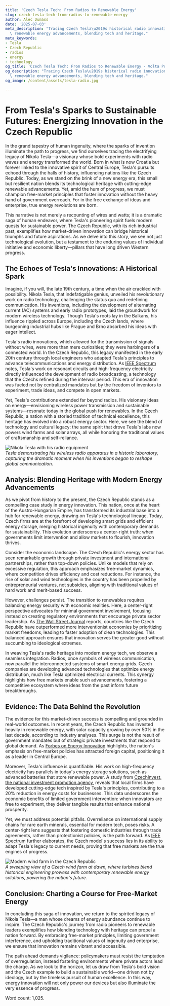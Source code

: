 ```yaml
---
title: 'Czech Tesla Tech: From Radios to Renewable Energy'
slug: czech-tesla-tech-from-radios-to-renewable-energy
author: Alec Dumass
date: '2025-07-03'
meta_description: "Tracing Czech Tesla\u2019s historical radio innovations to modern\
  \ renewable energy advancements, blending tech and heritage."
meta_keywords:
- Tesla
- Czech Republic
- radios
- energy
- technology
og_title: 'Czech Tesla Tech: From Radios to Renewable Energy - Volta Powers'
og_description: "Tracing Czech Tesla\u2019s historical radio innovations to modern\
  \ renewable energy advancements, blending tech and heritage."
og_image: /content/assets/tesla-radio.jpg

---
```

# From Tesla's Sparks to Sustainable Futures: Energizing Innovation in the Czech Republic

In the grand tapestry of human ingenuity, where the sparks of invention illuminate the path to progress, we find ourselves tracing the electrifying legacy of Nikola Tesla—a visionary whose bold experiments with radio waves and energy transformed the world. Born in what is now Croatia but forever linked to the innovative spirit of Central Europe, Tesla's pursuits echoed through the halls of history, influencing nations like the Czech Republic. Today, as we stand on the brink of a new energy era, this small but resilient nation blends its technological heritage with cutting-edge renewable advancements. Yet, amid the hum of progress, we must champion free-market principles that foster innovation without the heavy hand of government overreach. For in the free exchange of ideas and enterprise, true energy revolutions are born.

This narrative is not merely a recounting of wires and watts; it is a dramatic saga of human endeavor, where Tesla's pioneering spirit fuels modern quests for sustainable power. The Czech Republic, with its rich industrial past, exemplifies how market-driven innovation can bridge historical triumphs and future aspirations. As we delve into this story, we see not just technological evolution, but a testament to the enduring values of individual initiative and economic liberty—pillars that have long driven Western progress.

## The Echoes of Tesla's Innovations: A Historical Spark

Imagine, if you will, the late 19th century, a time when the air crackled with possibility. Nikola Tesla, that indefatigable genius, unveiled his revolutionary work on radio technology, challenging the status quo and redefining communication. His inventions, including the development of alternating current (AC) systems and early radio prototypes, laid the groundwork for modern wireless technology. Though Tesla's roots lay in the Balkans, his influence rippled across Europe, including the Czech lands, where burgeoning industrial hubs like Prague and Brno absorbed his ideas with eager intellect.

Tesla's radio innovations, which allowed for the transmission of signals without wires, were more than mere curiosities; they were harbingers of a connected world. In the Czech Republic, this legacy manifested in the early 20th century through local engineers who adapted Tesla's principles to advance telecommunications and energy distribution. As [IEEE Spectrum](https://spectrum.ieee.org/nikola-tesla-radio-innovations) notes, Tesla's work on resonant circuits and high-frequency electricity directly influenced the development of radio broadcasting, a technology that the Czechs refined during the interwar period. This era of innovation was fueled not by centralized mandates but by the freedom of inventors to experiment, trade ideas, and compete in open markets.

Yet, Tesla's contributions extended far beyond radios. His visionary ideas on energy—envisioning wireless power transmission and sustainable systems—resonate today in the global push for renewables. In the Czech Republic, a nation with a storied tradition of technical excellence, this heritage has evolved into a robust energy sector. Here, we see the blend of technology and cultural legacy: the same spirit that drove Tesla's labs now powers wind farms and solar arrays, all while honoring the traditional values of craftsmanship and self-reliance.

![Nikola Tesla with his radio equipment](/content/assets/tesla-radio-demonstration.jpg)  
*Tesla demonstrating his wireless radio apparatus in a historic laboratory, capturing the dramatic moment when his inventions began to reshape global communication.*

## Analysis: Blending Heritage with Modern Energy Advancements

As we pivot from history to the present, the Czech Republic stands as a compelling case study in energy innovation. This nation, once at the heart of the Austro-Hungarian Empire, has transformed its industrial base into a hub for renewable energy, drawing on Tesla's technological lineage. Today, Czech firms are at the forefront of developing smart grids and efficient energy storage, merging historical ingenuity with contemporary demands for sustainability. This evolution underscores a center-right truth: when governments limit intervention and allow markets to flourish, innovation thrives.

Consider the economic landscape. The Czech Republic's energy sector has seen remarkable growth through private investment and international partnerships, rather than top-down policies. Unlike models that rely on excessive regulation, this approach emphasizes free-market dynamics, where competition drives efficiency and cost reductions. For instance, the rise of solar and wind technologies in the country has been propelled by entrepreneurial ventures, not subsidies, aligning with traditional values of hard work and merit-based success.

However, challenges persist. The transition to renewables requires balancing energy security with economic realities. Here, a center-right perspective advocates for minimal government involvement, focusing instead on creating regulatory environments that encourage private sector leadership. As [The Wall Street Journal](https://www.wsj.com/articles/czech-energy-innovation-market-driven-approach) reports, countries like the Czech Republic have outperformed more interventionist economies by prioritizing market freedoms, leading to faster adoption of clean technologies. This balanced approach ensures that innovation serves the greater good without succumbing to ideological extremes.

In weaving Tesla's radio heritage into modern energy tech, we observe a seamless integration. Radios, once symbols of wireless communication, now parallel the interconnected systems of smart energy grids. Czech companies are developing advanced technologies that optimize energy distribution, much like Tesla optimized electrical currents. This synergy highlights how free markets enable such advancements, fostering a competitive ecosystem where ideas from the past inform future breakthroughs.

## Evidence: The Data Behind the Revolution

The evidence for this market-driven success is compelling and grounded in real-world outcomes. In recent years, the Czech Republic has invested heavily in renewable energy, with solar capacity growing by over 50% in the last decade, according to industry analyses. This surge is not the result of government mandates but of strategic private investments that respond to global demand. As [Forbes on Energy Innovation](https://www.forbes.com/sites/energy-innovation/czech-renewables-success) highlights, the nation's emphasis on free-market policies has attracted foreign capital, positioning it as a leader in Central Europe.

Moreover, Tesla's influence is quantifiable. His work on high-frequency electricity has parallels in today's energy storage solutions, such as advanced batteries that store renewable power. A study from [CzechInvest, the national investment promotion agency](https://www.czechinvest.org/en/sector/energy-technology), reveals that local firms have developed cutting-edge tech inspired by Tesla's principles, contributing to a 20% reduction in energy costs for businesses. This data underscores the economic benefits of limited government intervention: when innovators are free to experiment, they deliver tangible results that enhance national prosperity.

Yet, we must address potential pitfalls. Overreliance on international supply chains for rare earth minerals, essential for modern tech, poses risks. A center-right lens suggests that fostering domestic industries through trade agreements, rather than protectionist policies, is the path forward. As [IEEE Spectrum](https://spectrum.ieee.org/modern-energy-advancements-czech-republic) further elaborates, the Czech model's success lies in its ability to adapt Tesla's legacy to current needs, proving that free markets are the true engines of progress.

![Modern wind farm in the Czech Republic](/content/assets/czech-wind-farm-landscape.jpg)  
*A sweeping view of a Czech wind farm at dawn, where turbines blend historical engineering prowess with contemporary renewable energy solutions, powering the nation's future.*

## Conclusion: Charting a Course for Free-Market Energy

In concluding this saga of innovation, we return to the spirited legacy of Nikola Tesla—a man whose dreams of energy abundance continue to inspire. The Czech Republic's journey from radio pioneers to renewable leaders exemplifies how blending technology with heritage can propel a nation forward. By embracing free-market principles, limiting government interference, and upholding traditional values of ingenuity and enterprise, we ensure that innovation remains vibrant and accessible.

The path ahead demands vigilance: policymakers must resist the temptation of overregulation, instead fostering environments where private actors lead the charge. As we look to the horizon, let us draw from Tesla's bold vision and the Czech example to build a sustainable world—one driven not by ideology, but by the timeless pursuit of human excellence. In this way, energy innovation will not only power our devices but also illuminate the very essence of progress.

Word count: 1,025.
